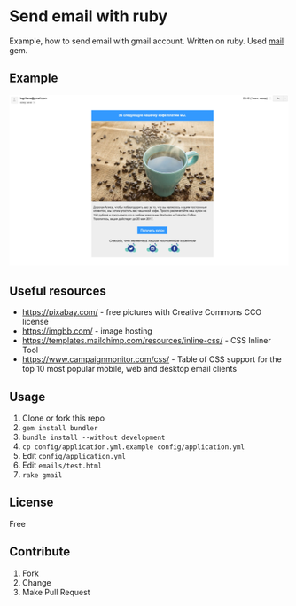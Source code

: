 # Send email with ruby

Example, how to send email with gmail account. Written on ruby. Used [mail](https://github.com/mikel/mail) gem.

## Example

![example](example.jpg)

## Useful resources

* https://pixabay.com/ - free pictures with Creative Commons CCO license
* https://imgbb.com/ - image hosting
* https://templates.mailchimp.com/resources/inline-css/ - CSS Inliner Tool
* https://www.campaignmonitor.com/css/ - Table of CSS support for the top 10 most popular mobile, web and desktop email clients

## Usage

1. Clone or fork this repo
1. `gem install bundler`
1. `bundle install --without development`
1. `cp config/application.yml.example config/application.yml`
1. Edit `config/application.yml`
1. Edit `emails/test.html`
1. `rake gmail`



## License

Free

## Contribute

1. Fork
1. Change
1. Make Pull Request
